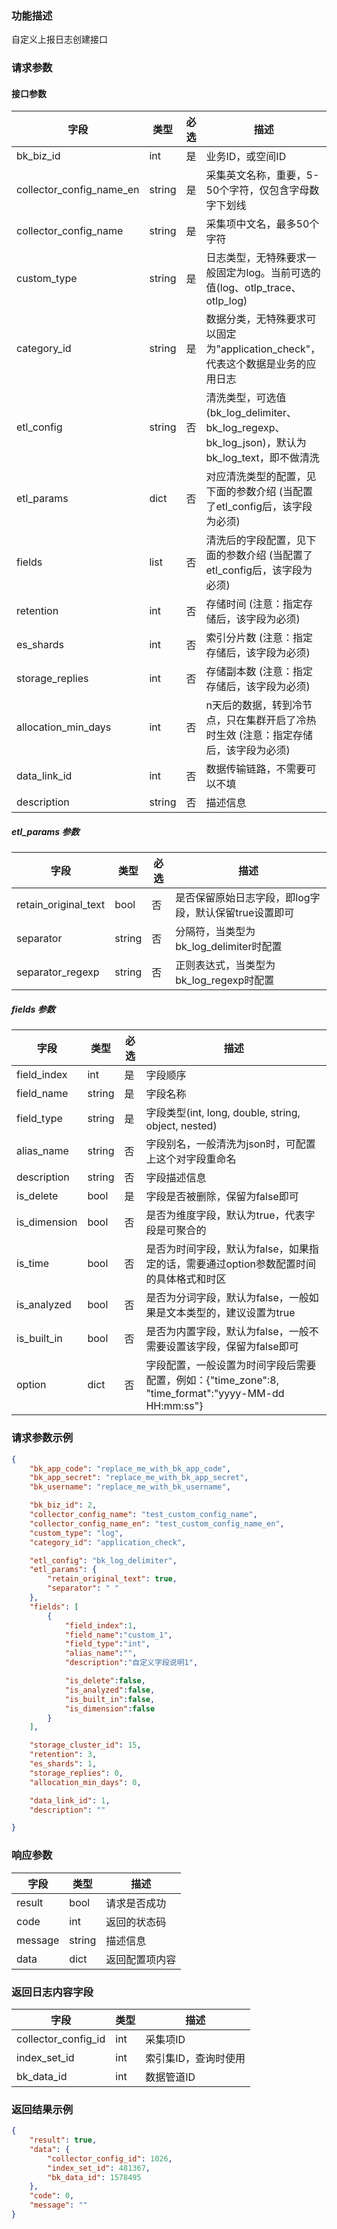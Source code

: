 ### 功能描述

自定义上报日志创建接口

### 请求参数

#### 接口参数

| 字段                       | 类型     | 必选  | 描述                                                                        |
|--------------------------|--------|-----|---------------------------------------------------------------------------|
| bk_biz_id                | int    | 是   | 业务ID，或空间ID                                                                |
| collector_config_name_en | string | 是   | 采集英文名称，重要，5-50个字符，仅包含字母数字下划线                                              |
| collector_config_name    | string | 是   | 采集项中文名，最多50个字符                                                            |
| custom_type              | string | 是   | 日志类型，无特殊要求一般固定为log。当前可选的值(log、otlp_trace、otlp_log)                        |
| category_id              | string | 是   | 数据分类，无特殊要求可以固定为"application_check"，代表这个数据是业务的应用日志                         |
| etl_config               | string | 否   | 清洗类型，可选值(bk_log_delimiter、bk_log_regexp、bk_log_json)，默认为bk_log_text，即不做清洗 |
| etl_params               | dict   | 否   | 对应清洗类型的配置，见下面的参数介绍 (当配置了etl_config后，该字段为必须)                               |
| fields                   | list   | 否   | 清洗后的字段配置，见下面的参数介绍 (当配置了etl_config后，该字段为必须)                                |
| retention                | int    | 否   | 存储时间 (注意：指定存储后，该字段为必须)                                                    |
| es_shards                | int    | 否   | 索引分片数 (注意：指定存储后，该字段为必须)                                                   |
| storage_replies          | int    | 否   | 存储副本数 (注意：指定存储后，该字段为必须)                                                   |
| allocation_min_days      | int    | 否   | n天后的数据，转到冷节点，只在集群开启了冷热时生效 (注意：指定存储后，该字段为必须)                               |
| data_link_id             | int    | 否   | 数据传输链路，不需要可以不填                                                            |
| description              | string | 否   | 描述信息                                                                      |


##### etl_params 参数

| 字段                   | 类型     | 必选  | 描述                             |
|----------------------|--------|-----|--------------------------------|
| retain_original_text | bool   | 否   | 是否保留原始日志字段，即log字段，默认保留true设置即可 |
| separator            | string | 否   | 分隔符，当类型为bk_log_delimiter时配置    |
| separator_regexp     | string | 否   | 正则表达式，当类型为bk_log_regexp时配置     |


##### fields 参数

| 字段           | 类型     | 必选  | 描述                                                                          |
|--------------|--------|-----|-----------------------------------------------------------------------------|
| field_index  | int    | 是   | 字段顺序                                                                        |
| field_name   | string | 是   | 字段名称                                                                        |
| field_type   | string | 是   | 字段类型(int, long, double, string, object, nested)                             |
| alias_name   | string | 否   | 字段别名，一般清洗为json时，可配置上这个对字段重命名                                                |
| description  | string | 否   | 字段描述信息                                                                      |
| is_delete    | bool   | 是   | 字段是否被删除，保留为false即可                                                          |
| is_dimension | bool   | 否   | 是否为维度字段，默认为true，代表字段是可聚合的                                                   |
| is_time      | bool   | 否   | 是否为时间字段，默认为false，如果指定的话，需要通过option参数配置时间的具体格式和时区                            |
| is_analyzed  | bool   | 否   | 是否为分词字段，默认为false，一般如果是文本类型的，建议设置为true                                       |
| is_built_in  | bool   | 否   | 是否为内置字段，默认为false，一般不需要设置该字段，保留为false即可                                      |
| option       | dict   | 否   | 字段配置，一般设置为时间字段后需要配置，例如：{"time_zone":8, "time_format":"yyyy-MM-dd HH:mm:ss"} |


### 请求参数示例

```json
{
    "bk_app_code": "replace_me_with_bk_app_code",
    "bk_app_secret": "replace_me_with_bk_app_secret",
    "bk_username": "replace_me_with_bk_username",

    "bk_biz_id": 2,
    "collector_config_name": "test_custom_config_name",
    "collector_config_name_en": "test_custom_config_name_en",
    "custom_type": "log",
    "category_id": "application_check",

    "etl_config": "bk_log_delimiter",
    "etl_params": {
        "retain_original_text": true,
        "separator": " "
    },
    "fields": [
        {
            "field_index":1,
            "field_name":"custom_1",
            "field_type":"int",
            "alias_name":"",
            "description":"自定义字段说明1",

            "is_delete":false,
            "is_analyzed":false,
            "is_built_in":false,
            "is_dimension":false
        }
    ],

    "storage_cluster_id": 15,
    "retention": 3,
    "es_shards": 1,
    "storage_replies": 0,
    "allocation_min_days": 0,

    "data_link_id": 1,
    "description": ""

}
```

### 响应参数

| 字段    | 类型   | 描述      |
| ------- | ------ |---------|
| result  | bool   | 请求是否成功  |
| code    | int    | 返回的状态码  |
| message | string | 描述信息    |
| data    | dict   | 返回配置项内容 |


### 返回日志内容字段
| 字段    | 类型   | 描述 |
| ------- | ------ |--|
| collector_config_id | int   | 采集项ID |
| index_set_id   | int    | 索引集ID，查询时使用 |
| bk_data_id | int | 数据管道ID |


### 返回结果示例

```json
{
    "result": true,
    "data": {
        "collector_config_id": 1026,
        "index_set_id": 481367,
        "bk_data_id": 1578495
    },
    "code": 0,
    "message": ""
}
```